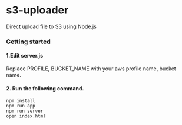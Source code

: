 # s3-uploader

Direct upload file to S3 using Node.js

### Getting started


#### 1.Edit server.js

 Replace PROFILE, BUCKET_NAME  with your aws profile name, bucket name.


#### 2. Run the following command.

    npm install
    npm run app
    npm run server
    open index.html
